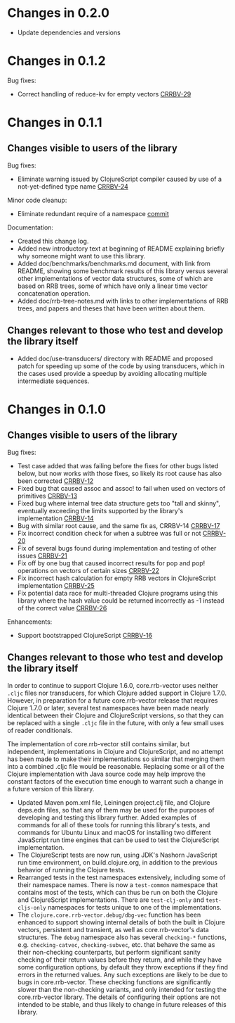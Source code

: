 # Changes in 0.2.0

* Update dependencies and versions

# Changes in 0.1.2

Bug fixes:

* Correct handling of reduce-kv for empty vectors [CRRBV-29](https://clojure.atlassian.net/browse/CRRBV-29)

# Changes in 0.1.1

## Changes visible to users of the library

Bug fixes:

* Eliminate warning issued by ClojureScript compiler caused by use of a not-yet-defined type name [CRRBV-24](https://clojure.atlassian.net/browse/CRRBV-24)

Minor code cleanup:

* Eliminate redundant require of a namespace
  [commit](https://github.com/clojure/core.rrb-vector/commit/8c3bdc03f4d4c73326ac0146310bf472cda4d035)

Documentation:

* Created this change log.
* Added new introductory text at beginning of README explaining
  briefly why someone might want to use this library.
* Added doc/benchmarks/benchmarks.md document, with link from README,
  showing some benchmark results of this library versus several other
  implementations of vector data structures, some of which are based
  on RRB trees, some of which have only a linear time vector
  concatenation operation.
* Added doc/rrb-tree-notes.md with links to other implementations of
  RRB trees, and papers and theses that have been written about them.


## Changes relevant to those who test and develop the library itself

* Added doc/use-transducers/ directory with README and proposed patch
  for speeding up some of the code by using transducers, which in the
  cases used provide a speedup by avoiding allocating multiple
  intermediate sequences.


# Changes in 0.1.0

## Changes visible to users of the library

Bug fixes:

* Test case added that was failing before the fixes for other bugs listed below, but now works with those fixes, so likely its root cause has also been corrected [CRRBV-12](https://clojure.atlassian.net/browse/CRRBV-12)
* Fixed bug that caused assoc and assoc! to fail when used on vectors of primitives [CRRBV-13](https://clojure.atlassian.net/browse/CRRBV-13)
* Fixed bug where internal tree data structure gets too "tall and skinny", eventually exceeding the limits supported by the library's implementation [CRRBV-14](https://clojure.atlassian.net/browse/CRRBV-14)
* Bug with similar root cause, and the same fix as, CRRBV-14 [CRRBV-17](https://clojure.atlassian.net/browse/CRRBV-17)
* Fix incorrect condition check for when a subtree was full or not [CRRBV-20](https://clojure.atlassian.net/browse/CRRBV-20)
* Fix of several bugs found during implementation and testing of other issues [CRRBV-21](https://clojure.atlassian.net/browse/CRRBV-21)
* Fix off by one bug that caused incorrect results for pop and pop! operations on vectors of certain sizes [CRRBV-22](https://clojure.atlassian.net/browse/CRRBV-22)
* Fix incorrect hash calculation for empty RRB vectors in ClojureScript implementation [CRRBV-25](https://clojure.atlassian.net/browse/CRRBV-25)
* Fix potential data race for multi-threaded Clojure programs using this library where the hash value could be returned incorrectly as -1 instead of the correct value [CRRBV-26](https://clojure.atlassian.net/browse/CRRBV-26)

Enhancements:

* Support bootstrapped ClojureScript [CRRBV-16](https://clojure.atlassian.net/browse/CRRBV-16)

## Changes relevant to those who test and develop the library itself

In order to continue to support Clojure 1.6.0, core.rrb-vector uses
neither `.cljc` files nor transducers, for which Clojure added support
in Clojure 1.7.0.  However, in preparation for a future
core.rrb-vector release that requires Clojure 1.7.0 or later, several
test namespaces have been made nearly identical between their Clojure
and ClojureScript versions, so that they can be replaced with a single
`.cljc` file in the future, with only a few small uses of reader
conditionals.

The implementation of core.rrb-vector still contains similar, but
independent, implementations in Clojure and ClojureScript, and no
attempt has been made to make their implementations so similar that
merging them into a combined .cljc file would be reasonable.
Replacing some or all of the Clojure implementation with Java source
code may help improve the constant factors of the execution time
enough to warrant such a change in a future version of this library.

* Updated Maven pom.xml file, Leiningen project.clj file, and Clojure
  deps.edn files, so that any of them may be used for the purposes of
  developing and testing this library further.  Added examples of
  commands for all of these tools for running this library's tests,
  and commands for Ubuntu Linux and macOS for installing two different
  JavaScript run time engines that can be used to test the
  ClojureScript implementation.
* The ClojureScript tests are now run, using JDK's Nashorn JavaScript
  run time environment, on build.clojure.org, in addition to the
  previous behavior of running the Clojure tests.
* Rearranged tests in the test namespaces extensively, including some
  of their namespace names.  There is now a `test-common` namespace
  that contains most of the tests, which can thus be run on both the
  Clojure and ClojureScript implementations.  There are
  `test-clj-only` and `test-cljs-only` namespaces for tests unique to
  one of the implementations.
* The `clojure.core.rrb-vector.debug/dbg-vec` function has been
  enhanced to support showing internal details of both the built in
  Clojure vectors, persistent and transient, as well as
  core.rrb-vector's data structures.  The `debug` namespace also has
  several `checking-*` functions, e.g. `checking-catvec`,
  `checking-subvec`, etc. that behave the same as their non-checking
  counterparts, but perform significant sanity checking of their
  return values before they return, and while they have some
  configuration options, by default they throw exceptions if they find
  errors in the returned values.  Any such exceptions are likely to be
  due to bugs in core.rrb-vector.  These checking functions are
  significantly slower than the non-checking variants, and only
  intended for testing the core.rrb-vector library.  The details of
  configuring their options are not intended to be stable, and thus
  likely to change in future releases of this library.
